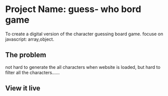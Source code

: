 # Project Name: guess- who bord game

To create a digital version of the character guessing board game. focuse on javascript: array,object.

## The problem

not hard to generate the all characters when website is loaded, but hard to filter all the characters......

## View it live


